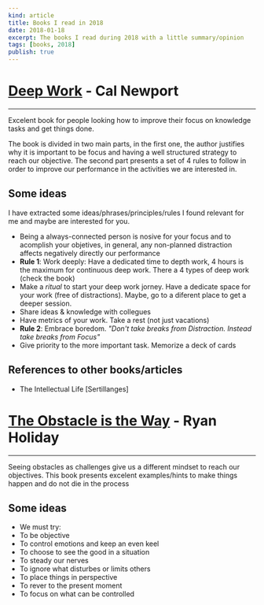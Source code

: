 ```yaml
---
kind: article
title: Books I read in 2018
date: 2018-01-18
excerpt: The books I read during 2018 with a little summary/opinion
tags: [books, 2018]
publish: true
---
```

# <a href="http://calnewport.com/books/deep-work/" target="_blank">Deep Work</a> - Cal Newport
-----------------------
Excelent book for people looking how to improve their focus on knowledge tasks and get things done.

The book is divided in two main parts, in the first one, the author justifies why it is important to be focus and having a well structured strategy to reach our objective. The second part presents a set of 4 rules to follow in order to improve our performance in the activities we are interested in.

## Some ideas
I have extracted some ideas/phrases/principles/rules I found relevant for me and maybe are interested for you.

* Being a always-connected person is nosive for your focus and to acomplish your objetives, in general, any non-planned distraction affects negatively directly our performance
* **Rule 1**: Work deeply: Have a dedicated time to depth work, 4 hours is the maximum for continuous deep work. There a 4 types of deep work (check the book)
* Make a _ritual_ to start your deep work jorney. Have a dedicate space for your work (free of distractions). Maybe, go to a diferent place to get a deeper session.
* Share ideas & knowledge with collegues
* Have metrics of your work. Take a rest (not just vacations)
* **Rule 2**: Embrace boredom. _"Don't take breaks from Distraction. Instead take breaks from Focus"_
* Give priority to the more important task. Memorize a deck of cards

## References to other books/articles

* The Intellectual Life [Sertillanges]

# <a href="https://en.wikipedia.org/wiki/The_Obstacle_Is_the_Way" target="_blank">The Obstacle is the Way</a> - Ryan Holiday
---------------------------------------

Seeing obstacles as challenges give us a different mindset to reach our objectives. This book presents excelent examples/hints to make things happen and do not die in the process 

## Some ideas
* We must try:
 * To be objective
 * To control emotions and keep an even keel
 * To choose to see the good in a situation
 * To steady our nerves
 * To ignore what disturbes or limits others
 * To place things in perspective
 * To rever to the present moment
 * To focus on what can be controlled
